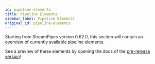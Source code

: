 ```yaml
---
id: pipeline-elements
title: Pipeline Elements
sidebar_label: Pipeline Elements
original_id: pipeline-elements
---
```


Starting from StreamPipes version 0.62.0, this section will contain an overview of currently available pipeline elements.

See a preview of these elements by opening the docs of the [pre-release version](next/pipeline-elements)!